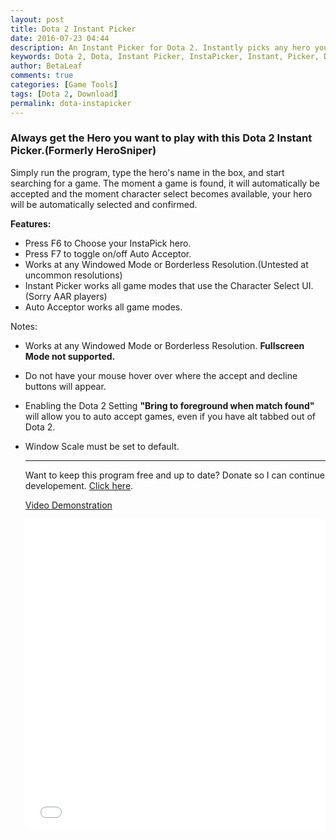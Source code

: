 ```yaml
---
layout: post
title: Dota 2 Instant Picker 
date: 2016-07-23 04:44
description: An Instant Picker for Dota 2. Instantly picks any hero you want.
keywords: Dota 2, Dota, Instant Picker, InstaPicker, Instant, Picker, Dota 2 Instant Picker, Dota 2 InstaPicker, Dota Instant Picker, Dota InstaPick
author: BetaLeaf
comments: true
categories: [Game Tools]
tags: [Dota 2, Download]
permalink: dota-instapicker
---
```


### Always get the Hero you want to play with this Dota 2 Instant Picker.(Formerly HeroSniper)  

Simply run the program, type the hero's name in the box, and start searching for a game. The moment a game is found, it will  automatically be accepted and the moment character select becomes available, your hero will be automatically selected and confirmed.  

**Features:**  

  - Press F6 to Choose your InstaPick hero.  
  - Press F7 to toggle on/off Auto Acceptor.  
  - Works at any Windowed Mode or Borderless Resolution.(Untested at uncommon resolutions)  
  - Instant Picker works all game modes that use the Character Select UI. (Sorry AAR players)  
  - Auto Acceptor works all game modes.

Notes:  

  - Works at any Windowed Mode or Borderless Resolution. **Fullscreen Mode not supported.**  
  - Do not have your mouse hover over where the accept and decline buttons will appear.  
  - Enabling the Dota 2 Setting **"Bring to foreground when match found"** will allow you to auto accept games, even if you have alt tabbed out of Dota 2.  
  - Window Scale must be set to default.  
  
	---  
	
	Want to keep this program free and up to date? Donate so I can continue developement. [Click here](https://shop.betaleaf.net/item/donate).  

	<a href="https://www.youtube.com/watch?v=VicXUZqsE4o">Video Demonstration</a>
 
	<iframe src="{{ site.url }}/stats.html?username=BetaLeaf&repository=Dota-2-Instant-Pick" width="100%" height="500px" frameborder="0" scrolling="no"></iframe>  
